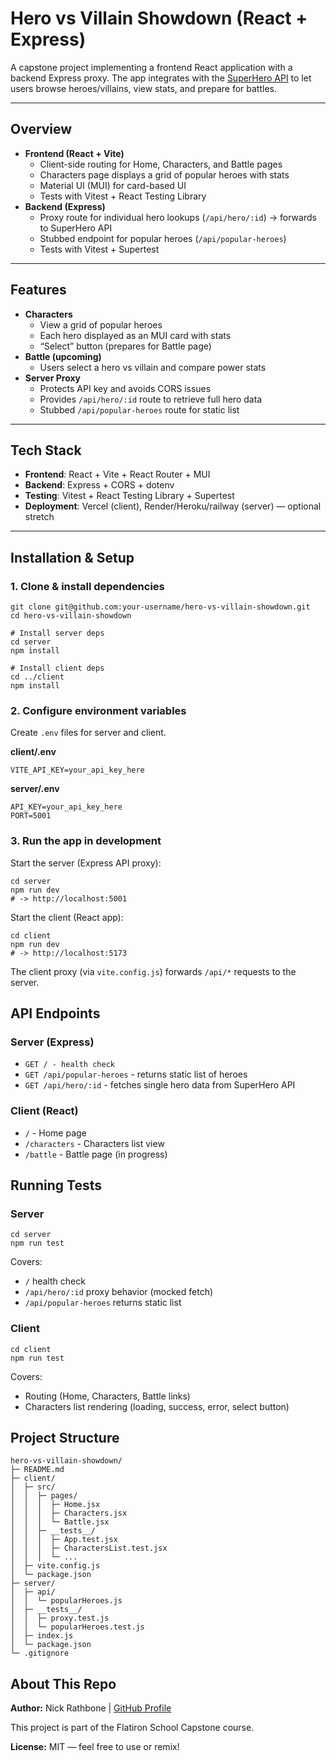 # Hero vs Villain Showdown (React + Express)

A capstone project implementing a frontend React application with a backend Express proxy. The app integrates with the [SuperHero API](https://superheroapi.com/) to let users browse heroes/villains, view stats, and prepare for battles.

---

## Overview
- **Frontend (React + Vite)**
  - Client-side routing for Home, Characters, and Battle pages
  - Characters page displays a grid of popular heroes with stats
  - Material UI (MUI) for card-based UI
  - Tests with Vitest + React Testing Library
- **Backend (Express)**
  - Proxy route for individual hero lookups (`/api/hero/:id`) → forwards to SuperHero API
  - Stubbed endpoint for popular heroes (`/api/popular-heroes`)
  - Tests with Vitest + Supertest

---

## Features
- **Characters**
  - View a grid of popular heroes
  - Each hero displayed as an MUI card with stats
  - “Select” button (prepares for Battle page)
- **Battle (upcoming)**
  - Users select a hero vs villain and compare power stats
- **Server Proxy**
  - Protects API key and avoids CORS issues
  - Provides `/api/hero/:id` route to retrieve full hero data
  - Stubbed `/api/popular-heroes` route for static list

---

## Tech Stack
- **Frontend**: React + Vite + React Router + MUI
- **Backend**: Express + CORS + dotenv
- **Testing**: Vitest + React Testing Library + Supertest
- **Deployment**: Vercel (client), Render/Heroku/railway (server) — optional stretch

---

## Installation & Setup

### 1. Clone & install dependencies
```
git clone git@github.com:your-username/hero-vs-villain-showdown.git
cd hero-vs-villain-showdown

# Install server deps
cd server
npm install

# Install client deps
cd ../client
npm install
```

### 2. Configure environment variables
Create `.env` files for server and client.

**client/.env**
```
VITE_API_KEY=your_api_key_here
```

**server/.env**
```
API_KEY=your_api_key_here
PORT=5001
```

### 3. Run the app in development
Start the server (Express API proxy):
```
cd server
npm run dev
# -> http://localhost:5001
```

Start the client (React app):
```
cd client
npm run dev
# -> http://localhost:5173
```

The client proxy (via `vite.config.js`) forwards `/api/*` requests to the server.

## API Endpoints
### Server (Express)

- `GET / - health check`
- `GET /api/popular-heroes` - returns static list of heroes
- `GET /api/hero/:id` - fetches single hero data from SuperHero API

### Client (React)
- `/` - Home page
- `/characters` - Characters list view
- `/battle` - Battle page (in progress)

## Running Tests
### Server
```
cd server
npm run test
```
Covers:
- `/` health check
- `/api/hero/:id` proxy behavior (mocked fetch)
- `/api/popular-heroes` returns static list

### Client
```
cd client
npm run test
```
Covers:
- Routing (Home, Characters, Battle links)
- Characters list rendering (loading, success, error, select button)

## Project Structure
```
hero-vs-villain-showdown/
├─ README.md
├─ client/
│  ├─ src/
│  │  ├─ pages/
│  │  │  ├─ Home.jsx
│  │  │  ├─ Characters.jsx
│  │  │  └─ Battle.jsx
│  │  ├─ __tests__/
│  │  │  ├─ App.test.jsx
│  │  │  ├─ CharactersList.test.jsx
│  │  │  └─ ...
│  ├─ vite.config.js
│  └─ package.json
├─ server/
│  ├─ api/
│  │  └─ popularHeroes.js
│  ├─ __tests__/
│  │  ├─ proxy.test.js
│  │  └─ popularHeroes.test.js
│  ├─ index.js
│  └─ package.json
└─ .gitignore
```

## About This Repo
**Author:** Nick Rathbone | [GitHub Profile](https://github.com/nrathbone-turing)

This project is part of the Flatiron School Capstone course.

**License:** MIT — feel free to use or remix!